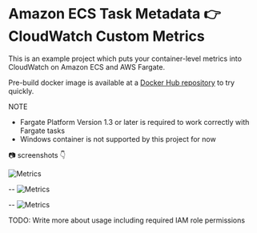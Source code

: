 Amazon ECS Task Metadata :point_right: CloudWatch Custom Metrics
=

This is an example project which puts your container-level metrics into CloudWatch on Amazon ECS and AWS Fargate.

Pre-build docker image is available at a [Docker Hub repository](https://cloud.docker.com/repository/docker/toricls/ecs-taskmetadata-cloudwatch) to try quickly.

NOTE
- Fargate Platform Version 1.3 or later is required to work correctly with Fargate tasks
- Windows container is not supported by this project for now

:camera: screenshots :point_down:

![Metrics](https://raw.githubusercontent.com/wiki/toricls/ecs-taskmetadata-cloudwatch/imgs/cw-metrics-1.png)

--
![Metrics](https://raw.githubusercontent.com/wiki/toricls/ecs-taskmetadata-cloudwatch/imgs/cw-metrics-2.png)

--
![Metrics](https://raw.githubusercontent.com/wiki/toricls/ecs-taskmetadata-cloudwatch/imgs/cw-metrics-3.png)

TODO: Write more about usage including required IAM role permissions
